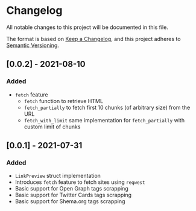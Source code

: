 # Changelog
All notable changes to this project will be documented in this file.

The format is based on [Keep a Changelog](https://keepachangelog.com/en/1.0.0/),
and this project adheres to [Semantic Versioning](https://semver.org/spec/v2.0.0.html).

## [0.0.2] - 2021-08-10
### Added
- `fetch` feature
  - `fetch` function to retrieve HTML
  - `fetch_partially` to fetch first 10 chunks (of arbitrary size) from the URL
  - `fetch_with_limit` same implementation for `fetch_partially` with custom
    limit of chunks

## [0.0.1] - 2021-07-31
### Added
- `LinkPreview` struct implementation
- Introduces `fetch` feature to fetch sites using `reqwest`
- Basic support for Open Graph tags scrapping
- Basic support for Twitter Cards tags scrapping
- Basic support for Shema.org tags scrapping
